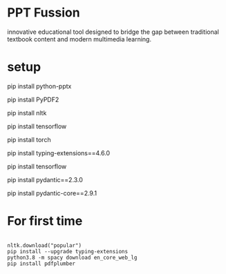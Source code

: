 # PPT Fussion
innovative educational tool designed to bridge the gap between traditional textbook content and modern multimedia learning.

# setup
pip install python-pptx

pip install PyPDF2

pip install nltk

pip install tensorflow

pip install torch

pip install typing-extensions==4.6.0

pip install tensorflow

pip install pydantic==2.3.0

pip install pydantic-core==2.9.1


# For first time 
<pre><code>
nltk.download("popular")
pip install --upgrade typing-extensions
python3.8 -m spacy download en_core_web_lg
pip install pdfplumber
